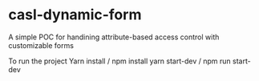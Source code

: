 # casl-dynamic-form
A simple POC for handining attribute-based access control with customizable forms

To run the project
Yarn install / npm install
yarn start-dev / npm run start-dev

